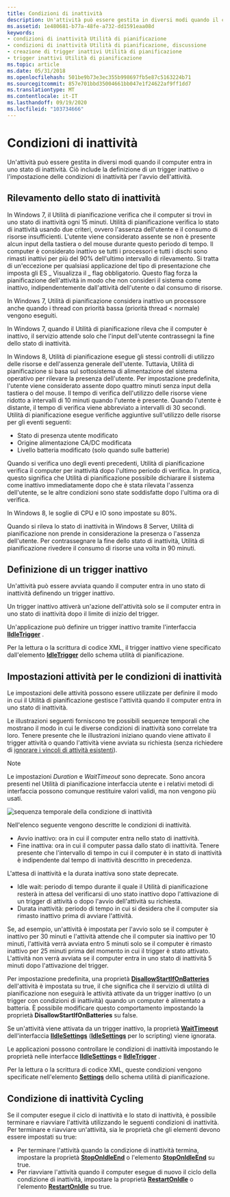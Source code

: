 ```yaml
---
title: Condizioni di inattività
description: Un'attività può essere gestita in diversi modi quando il computer entra in uno stato di inattività. Ciò include la definizione di un trigger inattivo o l'impostazione delle condizioni di inattività per l'avvio dell'attività.
ms.assetid: 1e480681-b77a-48fe-a732-dd1591eaa08d
keywords:
- condizioni di inattività Utilità di pianificazione
- condizioni di inattività Utilità di pianificazione, discussione
- creazione di trigger inattivi Utilità di pianificazione
- trigger inattivi Utilità di pianificazione
ms.topic: article
ms.date: 05/31/2018
ms.openlocfilehash: 501be9b73e3ec355b998697fb5e87c5163224b71
ms.sourcegitcommit: 857e701bbd35004661bb047e1f24622af9ff1dd7
ms.translationtype: MT
ms.contentlocale: it-IT
ms.lasthandoff: 09/19/2020
ms.locfileid: "103734666"
---
```

# <a name="task-idle-conditions"></a>Condizioni di inattività

Un'attività può essere gestita in diversi modi quando il computer entra in uno stato di inattività. Ciò include la definizione di un trigger inattivo o l'impostazione delle condizioni di inattività per l'avvio dell'attività.

## <a name="detecting-the-idle-state"></a>Rilevamento dello stato di inattività

In Windows 7, il Utilità di pianificazione verifica che il computer si trovi in uno stato di inattività ogni 15 minuti. Utilità di pianificazione verifica lo stato di inattività usando due criteri, ovvero l'assenza dell'utente e il consumo di risorse insufficienti. L'utente viene considerato assente se non è presente alcun input della tastiera o del mouse durante questo periodo di tempo. Il computer è considerato inattivo se tutti i processori e tutti i dischi sono rimasti inattivi per più del 90% dell'ultimo intervallo di rilevamento. Si tratta di un'eccezione per qualsiasi applicazione del tipo di presentazione che imposta gli ES \_ Visualizza il \_ flag obbligatorio. Questo flag forza la pianificazione dell'attività in modo che non consideri il sistema come inattivo, indipendentemente dall'attività dell'utente o dal consumo di risorse.

In Windows 7, Utilità di pianificazione considera inattivo un processore anche quando i thread con priorità bassa (priorità thread < normale) vengono eseguiti.

In Windows 7, quando il Utilità di pianificazione rileva che il computer è inattivo, il servizio attende solo che l'input dell'utente contrassegni la fine dello stato di inattività.

In Windows 8, Utilità di pianificazione esegue gli stessi controlli di utilizzo delle risorse e dell'assenza generale dell'utente. Tuttavia, Utilità di pianificazione si basa sul sottosistema di alimentazione del sistema operativo per rilevare la presenza dell'utente. Per impostazione predefinita, l'utente viene considerato assente dopo quattro minuti senza input della tastiera o del mouse. Il tempo di verifica dell'utilizzo delle risorse viene ridotto a intervalli di 10 minuti quando l'utente è presente. Quando l'utente è distante, il tempo di verifica viene abbreviato a intervalli di 30 secondi. Utilità di pianificazione esegue verifiche aggiuntive sull'utilizzo delle risorse per gli eventi seguenti:

-   Stato di presenza utente modificato
-   Origine alimentazione CA/DC modificata
-   Livello batteria modificato (solo quando sulle batterie)

Quando si verifica uno degli eventi precedenti, Utilità di pianificazione verifica il computer per inattività dopo l'ultimo periodo di verifica. In pratica, questo significa che Utilità di pianificazione possibile dichiarare il sistema come inattivo immediatamente dopo che è stata rilevata l'assenza dell'utente, se le altre condizioni sono state soddisfatte dopo l'ultima ora di verifica.

In Windows 8, le soglie di CPU e IO sono impostate su 80%.

Quando si rileva lo stato di inattività in Windows 8 Server, Utilità di pianificazione non prende in considerazione la presenza o l'assenza dell'utente. Per contrassegnare la fine dello stato di inattività, Utilità di pianificazione rivedere il consumo di risorse una volta in 90 minuti.

## <a name="defining-an-idle-trigger"></a>Definizione di un trigger inattivo

Un'attività può essere avviata quando il computer entra in uno stato di inattività definendo un trigger inattivo.

Un trigger inattivo attiverà un'azione dell'attività solo se il computer entra in uno stato di inattività dopo il limite di inizio del trigger.

Un'applicazione può definire un trigger inattivo tramite l'interfaccia [**IIdleTrigger**](/windows/win32/api/taskschd/nn-taskschd-iidletrigger) .

Per la lettura o la scrittura di codice XML, il trigger inattivo viene specificato dall'elemento [**IdleTrigger**](taskschedulerschema-idletrigger-triggergroup-element.md) dello schema utilità di pianificazione.

## <a name="task-settings-for-idle-conditions"></a>Impostazioni attività per le condizioni di inattività

Le impostazioni delle attività possono essere utilizzate per definire il modo in cui il Utilità di pianificazione gestisce l'attività quando il computer entra in uno stato di inattività.

Le illustrazioni seguenti forniscono tre possibili sequenze temporali che mostrano il modo in cui le diverse condizioni di inattività sono correlate tra loro. Tenere presente che le illustrazioni iniziano quando viene attivato il trigger attività o quando l'attività viene avviata su richiesta (senza richiedere di [ignorare i vincoli di attività esistenti](/windows/win32/api/taskschd/ne-taskschd-task_run_flags)).

> [!NOTE]
> Le impostazioni *Duration* e *WaitTimeout* sono deprecate. Sono ancora presenti nel Utilità di pianificazione interfaccia utente e i relativi metodi di interfaccia possono comunque restituire valori validi, ma non vengono più usati.

![sequenza temporale della condizione di inattività](images/idle-conditions2.png)

Nell'elenco seguente vengono descritte le condizioni di inattività.
- Avvio inattivo: ora in cui il computer entra nello stato di inattività.
- Fine inattiva: ora in cui il computer passa dallo stato di inattività. Tenere presente che l'intervallo di tempo in cui il computer è in stato di inattività è indipendente dal tempo di inattività descritto in precedenza.

L'attesa di inattività e la durata inattiva sono state deprecate.
- Idle wait: periodo di tempo durante il quale il Utilità di pianificazione resterà in attesa del verificarsi di uno stato inattivo dopo l'attivazione di un trigger di attività o dopo l'avvio dell'attività su richiesta.
- Durata inattività: periodo di tempo in cui si desidera che il computer sia rimasto inattivo prima di avviare l'attività.

Se, ad esempio, un'attività è impostata per l'avvio solo se il computer è inattivo per 30 minuti e l'attività attende che il computer sia inattivo per 10 minuti, l'attività verrà avviata entro 5 minuti solo se il computer è rimasto inattivo per 25 minuti prima del momento in cui il trigger è stato attivato. L'attività non verrà avviata se il computer entra in uno stato di inattività 5 minuti dopo l'attivazione del trigger.

Per impostazione predefinita, una proprietà [**DisallowStartIfOnBatteries**](/windows/desktop/api/taskschd/nf-taskschd-itasksettings-get_disallowstartifonbatteries) dell'attività è impostata su true, il che significa che il servizio di utilità di pianificazione non eseguirà le attività attivate da un trigger inattivo (o un trigger con condizioni di inattività) quando un computer è alimentato a batteria. È possibile modificare questo comportamento impostando la proprietà **DisallowStartIfOnBatteries** su false.

Se un'attività viene attivata da un trigger inattivo, la proprietà [**WaitTimeout**](/windows/desktop/api/taskschd/nf-taskschd-iidlesettings-get_waittimeout) dell'interfaccia [**IIdleSettings**](/windows/desktop/api/taskschd/nn-taskschd-iidlesettings) ([**IdleSettings**](idlesettings.md) per lo scripting) viene ignorata.

Le applicazioni possono controllare le condizioni di inattività impostando le proprietà nelle interfacce [**IIdleSettings**](/windows/desktop/api/taskschd/nn-taskschd-iidlesettings) e [**IIdleTrigger**](/windows/win32/api/taskschd/nn-taskschd-iidletrigger) .

Per la lettura o la scrittura di codice XML, queste condizioni vengono specificate nell'elemento [**Settings**](taskschedulerschema-settings-tasktype-element.md) dello schema utilità di pianificazione.

## <a name="cycling-idle-condition"></a>Condizione di inattività Cycling

Se il computer esegue il ciclo di inattività e lo stato di inattività, è possibile terminare e riavviare l'attività utilizzando le seguenti condizioni di inattività. Per terminare e riavviare un'attività, sia le proprietà che gli elementi devono essere impostati su true:

-   Per terminare l'attività quando la condizione di inattività termina, impostare la proprietà [**StopOnIdleEnd**](/windows/desktop/api/taskschd/nf-taskschd-iidlesettings-get_stoponidleend) o l'elemento [**StopOnIdleEnd**](taskschedulerschema-terminateonidleend-idlesettingstype-element.md) su true.
-   Per riavviare l'attività quando il computer esegue di nuovo il ciclo della condizione di inattività, impostare la proprietà [**RestartOnIdle**](/windows/desktop/api/taskschd/nf-taskschd-iidlesettings-get_restartonidle) o l'elemento [**RestartOnIdle**](taskschedulerschema-restartonidle-idlesettingstype-element.md) su true.

